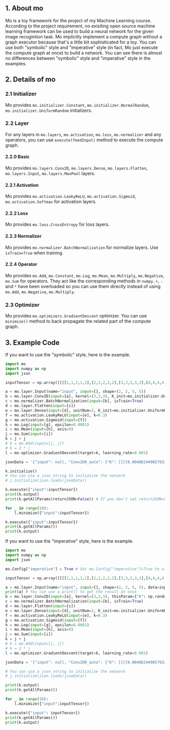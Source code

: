 ## 1. About mo
Mo is a toy framework for the project of my Machine Learning course. According to the project requirement, no exisiting open source machine learning framework can be used to build a neural network for the given image recogintion task. Mo implicitly implement a compute graph without a graph executor because that's a little bit sophisticated for a toy. You can use both "symbolic" style and "imperative" style (in fact, Mo just execute the compute graph at once) to build a network. You can see there is almost no differences between "symbolic" style and "imperative" style in the examples.

## 2. Details of mo

### 2.1 Initializer

Mo provides `mo.initializer.Constant`, `mo.initializer.NormalRandom`, `mo.initializer.UniformRandom` initializers.

### 2.2 Layer

For any layers in `mo.layers`, `mo.activation`, `mo.loss`, `mo.normalizer` and any operators, you can use `execute(feedInput)` method to execute the compute graph.

#### 2.2.0 Basic

Mo provides `mo.layers.Conv2D`, `mo.layers.Dense`, `mo.layers.Flatten`, `mo.layers.Input`, `mo.layers.MaxPool` layers.

#### 2.2.1 Activation

Mo provides `mo.activation.LeakyReLU`, `mo.activation.Sigmoid`, `mo.activation.Softmax` for activation layers.

#### 2.2.2 Loss

Mo provides `mo.loss.CrossEntropy` for loss layers.

#### 2.2.3 Normalizer

Mo provides `mo.normalizer.BatchNormalization` for normalize layers. Use `isTrain=True` when training.

#### 2.2.4 Operator

Mo provides `mo.Add`, `mo.Constant`, `mo.Log`, `mo.Mean`, `mo.Multiply`, `mo.Negative`, `mo.Sum` for operators. They act like the corresponding methods in `numpy`. `+`, `-` and `*` have been overloaded so you can use them directly instead of using `mo.Add`, `mo.Negative`, `mo.Multiply`.

### 2.3 Optimizer

Mo provides `mo.optimizers.GradientDescent` optimizer. You can use `minimize()` method to back propagate the related part of the compute graph.

## 3. Example Code
If you want to use the "symbolic" style, here is the example.
```python
import mo
import numpy as np
import json

inputTensor = np.array([[[[1,1,1,1,1],[2,2,2,2,2],[3,3,3,3,3],[4,4,4,4,4],[5,5,5,5,5]],[[1,2,3,4,5],[1,2,3,4,5],[1,2,3,4,5],[1,2,3,4,5],[1,2,3,4,5]]],[[[-1,-1,-1,-1,-1],[-2,-2,-2,-2,-2],[-3,-3,-3,-3,-3],[-4,-4,-4,-4,-4],[-5,-5,-5,-5,-5]],[[-1,-2,-3,-4,-5],[-1,-2,-3,-4,-5],[-1,-2,-3,-4,-5],[-1,-2,-3,-4,-5],[-1,-2,-3,-4,-5]]]])

a = mo.layer.Input(name="input", input=[], shape=(2, 2, 5, 5))
b = mo.layer.Conv2D(input=[a], kernel=(3,3,3), K_init=mo.initializer.UniformRandom(-0.01, 0.01), b_init=mo.initializer.UniformRandom(-0.01, 0.01)) # You don't need to assign a name for each layer. But don't forget to assign a name to "Input" layer because you will need to feed inputs
c = mo.normalizer.BatchNormalization(input=[b], isTrain=True)
d = mo.layer.Flatten(input=[c])
e = mo.layer.Dense(input=[d], unitNum=2, K_init=mo.initializer.UniformRandom(-0.01, 0.01), b_init=mo.initializer.UniformRandom(-0.01, 0.01))
f = mo.activation.LeakyReLU(input=[e], k=0.3)
g = mo.activation.Sigmoid(input=[f])
h = mo.Log(input=[g], epsilon=0.0001)
i = mo.Mean(input=[h], axis=0)
j = mo.Sum(input=[i])
k = j + j
# k = mo.Add(input=[j, j])
# k = 2 * j
l = mo.optimizer.GradientDescent(target=k, learning_rate=0.001)

jsonData = '{"input": null, "Conv2D0_auto": {"K": [[[[0.004862449857932575, 0.006767899904416843, -0.0008096887109488807], [0.00959381660611047, -0.009503178321175325, -0.005147067204972779], [0.003751546440222433, -0.001258794461824227, -0.0033188522522613504]], [[0.0037555331639702663, 0.002858983587688848, 0.002693469409711817], [-0.002221391740012608, 0.005951732951620875, 0.00883602234331222], [0.005971710562975645, 0.004306089184247963, -0.0020676836904856485]]], [[[-0.002881099824215641, -0.003458728467275316, 0.0018138999151051348], [0.009195137392865019, -0.0022480246109310544, 0.003088267287227083], [-0.003260075420130875, -0.005324158798465082, 0.008976171196331898]], [[0.007112715314455132, 0.004404906286747352, -0.0003720591888250954], [-0.006239684102508298, 0.0081988187326069, 0.0052455123935790555], [0.006746532489813011, -0.0025415325370410627, 0.007561774461689019]]], [[[0.003235182576530573, 0.005877781199907549, 0.0014844991138454281], [0.008606093760165271, 0.00931391029647828, 0.0012409449761303579], [0.008013827130536699, -0.0050276077579992865, -0.008117579445945882]], [[0.0064614413430345765, 0.005508870390871062, -0.00820191988738148], [0.009570890321480193, 0.006253146342155845, 0.0025108526287341646], [0.007618030470186001, -0.007373876904255561, 0.0016835536282627343]]]], "b": [0.008633211800035028, 0.002381862577269935, 0.00534638283929372]}, "Flatten0_auto": null, "Dense0_auto": {"K": [[-0.0005044496860177224, -0.0029054984139039817, -0.009516873342844656, 0.006561434420591377, -0.006225171808667846, 0.0038713488101366073, -0.0031995767293507968, -0.0003059625818624609, -0.0010222942540358028, 0.006288344739917047, -0.007678831479109945, -0.00963701525087554, 0.0026721026622479396, -0.0028639222276129316, 0.005253465898465939, -0.005588143802521321, -0.004241817480336918, -0.006693941883635577, 0.0047140847338763454, 0.003764056774782247, 0.00982509388489586, -0.0016492250574600114, 0.006247663334994524, 0.007042815057581217, 0.008746587494459142, 0.005664339564981477, -0.005706852870822874], [0.006528488390578803, 0.009534092551068156, 0.009952212619741765, -0.00891490326368511, 0.00512965585607518, -0.008733307107715716, -1.6023267815801212e-05, 0.00874970902408607, -0.0025468394043906793, 0.0027024436147346093, -0.003935273145925448, -0.0058529831895254205, -0.007134829511586007, -0.0039687978082817476, 0.0020143654491023514, 0.00813058391603116, -0.005715389611138095, -0.007271019203500628, 0.00044696638514347097, -0.002548268938375984, -0.004383063712728617, -0.00042988640023883945, -0.007817601705274378, 0.002977932032886498, 0.002267502075605091, -0.0006683774535776333, -0.0019508402302870834]], "b": [0.0020875179496451617, -0.009215511088712913]}, "LeakyReLU0_auto": null, "Sigmoid0_auto": null, "Log0_auto": null, "Mean0_auto": null, "Sum0_auto": null, "Add0_auto": null, "GradientDescent0_auto": null}'

k.initialize()
# You can use a json string to initialize the network
# j.initialize(json.loads(jsonData))

k.execute({"input":inputTensor})
print(k.output)
print(k.getAllParams(returnJSON=False)) # If you don't set returnJSON=False, getAllParams() will automatically return a JSON string. You can directly save it to a file.

for _ in range(10):
    l.minimize({"input":inputTensor})

k.execute({"input":inputTensor})
print(k.getAllParams())
print(k.output)
```

If you want to use the "imperative" style, here is the example.
```python
import mo
import numpy as np
import json

mo.Config["imperative"] = True # Set mo.Config["imperative"]=True to use "imperative" style.

inputTensor = np.array([[[[1,1,1,1,1],[2,2,2,2,2],[3,3,3,3,3],[4,4,4,4,4],[5,5,5,5,5]],[[1,2,3,4,5],[1,2,3,4,5],[1,2,3,4,5],[1,2,3,4,5],[1,2,3,4,5]]],[[[-1,-1,-1,-1,-1],[-2,-2,-2,-2,-2],[-3,-3,-3,-3,-3],[-4,-4,-4,-4,-4],[-5,-5,-5,-5,-5]],[[-1,-2,-3,-4,-5],[-1,-2,-3,-4,-5],[-1,-2,-3,-4,-5],[-1,-2,-3,-4,-5],[-1,-2,-3,-4,-5]]]])

a = mo.layer.Input(name="input", input=[], shape=(2, 2, 5, 5), data=inputTensor) # Using "imperative" style, don't forget to provide data at once
print(a) # You can use a print() to get the result at once
b = mo.layer.Conv2D(input=[a], kernel=(3,3,3), thisParam={"K": np.random.uniform(-0.01, 0.01, (3,2,3,3)), "b": np.random.uniform(-0.01, 0.01, (3,))}) # Using "imperative" style, you can provide params of this layer via "thisParam" arguments
c = mo.normalizer.BatchNormalization(input=[b], isTrain=True)
d = mo.layer.Flatten(input=[c])
e = mo.layer.Dense(input=[d], unitNum=2, K_init=mo.initializer.UniformRandom(-0.01, 0.01), b_init=mo.initializer.UniformRandom(-0.01, 0.01))
f = mo.activation.LeakyReLU(input=[e], k=0.3)
g = mo.activation.Sigmoid(input=[f])
h = mo.Log(input=[g], epsilon=0.0001)
i = mo.Mean(input=[h], axis=0)
j = mo.Sum(input=[i])
k = j + j
# k = mo.Add(input=[j, j])
# k = 2 * j
l = mo.optimizer.GradientDescent(target=k, learning_rate=0.001)

jsonData = '{"input": null, "Conv2D0_auto": {"K": [[[[0.004862449857932575, 0.006767899904416843, -0.0008096887109488807], [0.00959381660611047, -0.009503178321175325, -0.005147067204972779], [0.003751546440222433, -0.001258794461824227, -0.0033188522522613504]], [[0.0037555331639702663, 0.002858983587688848, 0.002693469409711817], [-0.002221391740012608, 0.005951732951620875, 0.00883602234331222], [0.005971710562975645, 0.004306089184247963, -0.0020676836904856485]]], [[[-0.002881099824215641, -0.003458728467275316, 0.0018138999151051348], [0.009195137392865019, -0.0022480246109310544, 0.003088267287227083], [-0.003260075420130875, -0.005324158798465082, 0.008976171196331898]], [[0.007112715314455132, 0.004404906286747352, -0.0003720591888250954], [-0.006239684102508298, 0.0081988187326069, 0.0052455123935790555], [0.006746532489813011, -0.0025415325370410627, 0.007561774461689019]]], [[[0.003235182576530573, 0.005877781199907549, 0.0014844991138454281], [0.008606093760165271, 0.00931391029647828, 0.0012409449761303579], [0.008013827130536699, -0.0050276077579992865, -0.008117579445945882]], [[0.0064614413430345765, 0.005508870390871062, -0.00820191988738148], [0.009570890321480193, 0.006253146342155845, 0.0025108526287341646], [0.007618030470186001, -0.007373876904255561, 0.0016835536282627343]]]], "b": [0.008633211800035028, 0.002381862577269935, 0.00534638283929372]}, "Flatten0_auto": null, "Dense0_auto": {"K": [[-0.0005044496860177224, -0.0029054984139039817, -0.009516873342844656, 0.006561434420591377, -0.006225171808667846, 0.0038713488101366073, -0.0031995767293507968, -0.0003059625818624609, -0.0010222942540358028, 0.006288344739917047, -0.007678831479109945, -0.00963701525087554, 0.0026721026622479396, -0.0028639222276129316, 0.005253465898465939, -0.005588143802521321, -0.004241817480336918, -0.006693941883635577, 0.0047140847338763454, 0.003764056774782247, 0.00982509388489586, -0.0016492250574600114, 0.006247663334994524, 0.007042815057581217, 0.008746587494459142, 0.005664339564981477, -0.005706852870822874], [0.006528488390578803, 0.009534092551068156, 0.009952212619741765, -0.00891490326368511, 0.00512965585607518, -0.008733307107715716, -1.6023267815801212e-05, 0.00874970902408607, -0.0025468394043906793, 0.0027024436147346093, -0.003935273145925448, -0.0058529831895254205, -0.007134829511586007, -0.0039687978082817476, 0.0020143654491023514, 0.00813058391603116, -0.005715389611138095, -0.007271019203500628, 0.00044696638514347097, -0.002548268938375984, -0.004383063712728617, -0.00042988640023883945, -0.007817601705274378, 0.002977932032886498, 0.002267502075605091, -0.0006683774535776333, -0.0019508402302870834]], "b": [0.0020875179496451617, -0.009215511088712913]}, "LeakyReLU0_auto": null, "Sigmoid0_auto": null, "Log0_auto": null, "Mean0_auto": null, "Sum0_auto": null, "Add0_auto": null, "GradientDescent0_auto": null}'

# You can use a json string to initialize the network
# j.initialize(json.loads(jsonData))

print(k.output)
print(k.getAllParams())

for _ in range(10):
    l.minimize({"input":inputTensor})

k.execute({"input": inputTensor})
print(k.getAllParams())
print(k.output)
```

